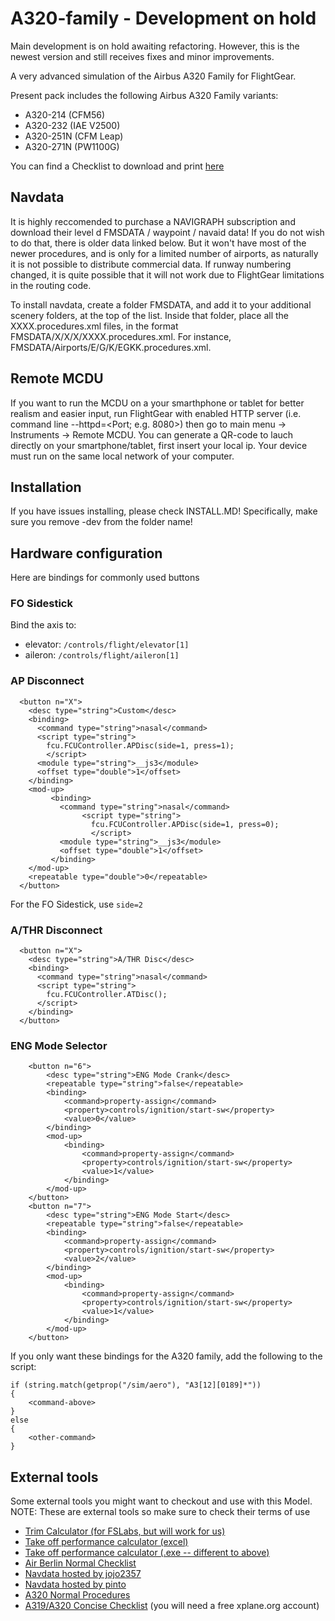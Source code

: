 # A320-family - Development on hold

Main development is on hold awaiting refactoring. However, this is the newest version and still receives fixes and minor improvements.

A very advanced simulation of the Airbus A320 Family for FlightGear.

Present pack includes the following Airbus A320 Family variants:
- A320-214 (CFM56)
- A320-232 (IAE V2500)
- A320-251N (CFM Leap)
- A320-271N (PW1100G)

You can find a Checklist to download and print [here](https://raw.githubusercontent.com/legoboyvdlp/A320-family/dev/Docs/checklist.pdf)

## Navdata
It is highly reccomended to purchase a NAVIGRAPH subscription and download their level d FMSDATA / waypoint / navaid data! If you do not wish to do that, there is older data linked below. But it won't have most of the newer procedures, and is only for a limited number of airports, as naturally it is not possible to distribute commercial data. If runway numbering changed, it is quite possible that it will not work due to FlightGear limitations in the routing code.

To install navdata, create a folder FMSDATA, and add it to your additional scenery folders, at the top of the list. Inside that folder, place all the XXXX.procedures.xml files, in the format FMSDATA/X/X/X/XXXX.procedures.xml. For instance, FMSDATA/Airports/E/G/K/EGKK.procedures.xml. 

## Remote MCDU
If you want to run the MCDU on a your smarthphone or tablet for better realism and easier input, run FlightGear with enabled HTTP server (i.e. command line --httpd=<Port; e.g. 8080>) then go to main menu -> Instruments -> Remote MCDU.
You can generate a QR-code to lauch directly on your smartphone/tablet, first insert your local ip. Your device must run on the same local network of your computer.

## Installation
If you have issues installing, please check INSTALL.MD!
Specifically, make sure you remove -dev from the folder name!

## Hardware configuration
Here are bindings for commonly used buttons

### FO Sidestick
Bind the axis to:
* elevator: `/controls/flight/elevator[1]`
* aileron: `/controls/flight/aileron[1]`

### AP Disconnect
```
  <button n="X">
    <desc type="string">Custom</desc>
    <binding>
      <command type="string">nasal</command>
      <script type="string">
        fcu.FCUController.APDisc(side=1, press=1);
        </script>
      <module type="string">__js3</module>
      <offset type="double">1</offset>
    </binding>
    <mod-up>
         <binding>
           <command type="string">nasal</command>
                <script type="string">
                  fcu.FCUController.APDisc(side=1, press=0);
                  </script>
           <module type="string">__js3</module>
           <offset type="double">1</offset>
         </binding>
    </mod-up>
    <repeatable type="double">0</repeatable>
  </button>
```
For the FO Sidestick, use `side=2`

### A/THR Disconnect
```
  <button n="X">
    <desc type="string">A/THR Disc</desc>
    <binding>
      <command type="string">nasal</command>
      <script type="string">
        fcu.FCUController.ATDisc();
      </script>
    </binding>
  </button>
```

### ENG Mode Selector
```
	<button n="6">
		<desc type="string">ENG Mode Crank</desc>
		<repeatable type="string">false</repeatable>
		<binding>
			<command>property-assign</command>
			<property>controls/ignition/start-sw</property>
			<value>0</value>
		</binding>
		<mod-up>
			<binding>
				<command>property-assign</command>
				<property>controls/ignition/start-sw</property>
				<value>1</value>
			</binding>
		</mod-up>
	</button>
	<button n="7">
		<desc type="string">ENG Mode Start</desc>
		<repeatable type="string">false</repeatable>
		<binding>
			<command>property-assign</command>
			<property>controls/ignition/start-sw</property>
			<value>2</value>
		</binding>
		<mod-up>
			<binding>
				<command>property-assign</command>
				<property>controls/ignition/start-sw</property>
				<value>1</value>
			</binding>
		</mod-up>
	</button>
```

If you only want these bindings for the A320 family,
add the following to the script:
```
if (string.match(getprop("/sim/aero"), "A3[12][0189]*"))
{
	<command-above>
}
else
{
	<other-command>
}
```

## External tools
Some external tools you might want to checkout and use with this Model.  
NOTE: These are external tools so make sure to check their terms of use
* [Trim Calculator (for FSLabs, but will work for us)](https://forums.flightsimlabs.com/index.php?/files/file/675-a320x-trim-calculation-tool/)
* [Take off performance calculator (excel)](https://forums.flightsimlabs.com/index.php?/files/file/763-a320-takeoff-and-landing-performance-calculator/)
* [Take off performance calculator (.exe -- different to above) ](http://www.avsimrus.com/f/for-pilots-19/popular-calculator-to-calculate-takeoff-parameters-in-from-airbus-type-36340.html)
* [Air Berlin Normal Checklist](https://forums.flightsimlabs.com/index.php?/files/file/778-airberlin-normal-procedures-checklist/)
* [Navdata hosted by jojo2357](https://github.com/jojo2357/flightgear-star-sid-manager)
* [Navdata hosted by pinto](https://github.com/l0k1/fg-navaiddata)
* [A320 Normal Procedures](https://www.theairlinepilots.com/forumarchive/a320/a320-normal-procedures.pdf)
* [A319/A320 Concise Checklist](https://forums.x-plane.org/index.php?/files/file/50904-toliss-a319-concise-checklist-pdf/) (you will need a free xplane.org account)
<!--* [Take off performance calculator (online)](http://wabpro.cz/A320/)-->
